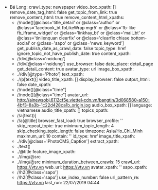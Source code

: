 - Bá Long:
    crawl_type: newspaper
    video_box_xpath: []
    remove_date_tag_html: false
    get_topic_from_link: true
    remove_content_html: true
    remove_content_html_xpaths:
    - //node()[@class='title_detail' or @class='author' or @class='facebook_bt fbLikeWrap
      mgr5' or @class='fb-like fb_iframe_widget' or @class='linkhay_bt' or @class='mail_bt'
      or @class='tinlienquan clearfix' or @class='clearfix chiase bottom-social' or
      @class='sapo' or @class='news_keyword']
    get_publish_date_as_crawl_date: false
    topic_type: href
    ignore_topic_not_have_publish_date: true
    content_xpath:
    - //div[@class='noidung']
    - //div[@class='noidung']
    use_browser: false
    date_place: detail_page
    get_detail_content: true
    avatar_type: url
    image_box_xpath:
    - .//div[@type='Photo']
    text_xpath:
    - .//p[text()]
    video_title_xpath: []
    display_browser: false
    output_html: false
    date_xpath:
    - //node()[@class="time"]
    - //node()[@class="time"]
    avatar_url: http://ainewsobj.6112cf5e.viettel-cdn.vn/bangtin/3d068580-a150-4bf3-8a3b-1c22d428ca1b_origin.jpg
    audio_box_xpath: []
    language: vietnamese
    audio_title_xpath: []
    topics_xpath:
    - //a[text()]
    - //a[@title]
    browser_fast_load: true
    browser_profile: ''
    skip_repeat_topic: true
    minimum_topic_length: 4
    skip_checking_topic_length: false
    timezone: Asia/Ho_Chi_Minh
    maximum_url: 10
    contain: ''
    id_type: href
    image_title_xpath:
    - .//div[@class='PhotoCMS_Caption']
    extract_xpath:
    - ./text()
    - ./@title
    feature_image_xpath:
    - .//img/@src
    - .//img/@src
    minimum_duration_between_crawls: 15
    crawl_url: https://vtv.vn
    web_url: https://vtv.vn
    avatar_xpath: ''
    sapo_xpath:
    - //h2[@class='sapo']
    - //h2[@class='sapo']
    use_index_number: false
    url_pattern_re: https://vtv.vn
    last_run: 22/07/2019 04:44
